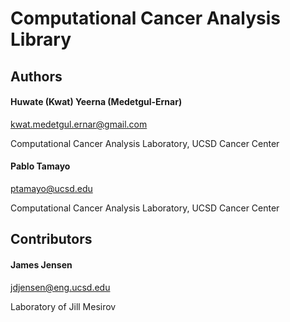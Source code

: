 Computational Cancer Analysis Library
================================================================================

Authors
--------------------------------------------------------------------------------
#### Huwate (Kwat) Yeerna (Medetgul-Ernar)
kwat.medetgul.ernar@gmail.com

Computational Cancer Analysis Laboratory, UCSD Cancer Center

#### Pablo Tamayo
ptamayo@ucsd.edu

Computational Cancer Analysis Laboratory, UCSD Cancer Center

Contributors
--------------------------------------------------------------------------------
#### James Jensen
jdjensen@eng.ucsd.edu

Laboratory of Jill Mesirov
